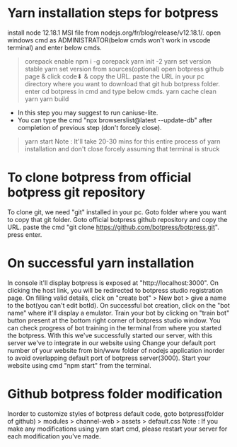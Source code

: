 # Yarn installation steps for botpress
install node 12.18.1 MSI file from nodejs.org/fr/blog/release/v12.18.1/.
open windows cmd as ADMINISTRATOR(below cmds won't work in vscode terminal) and enter below cmds.
> corepack enable
> npm i -g corepack
> yarn init -2
> yarn set version stable
> yarn set version from sources(optional)
open botpress github page & click code⬇ & copy the URL.
paste the URL in your pc directory where you want to download that git hub botpress folder.
enter cd botpress in cmd and type below cmds.
> yarn cache clean
> yarn
> yarn build 
  - In this step you may suggest to run caniuse-lite.
  - You can type the cmd "npx browserslist@latest --update-db" after completion of previous step (don't forcely close).
> yarn start
Note : It'll take 20-30 mins for this entire process of yarn installation and don't close forcely assuming that terminal is struck


# To clone botpress from official botpress git repository
To clone git, we need "git" installed in your pc.
Goto folder where you want to copy that git folder.
Goto official botpress github repository and copy the URL.
paste the cmd "git clone https://github.com/botpress/botpress.git".
press enter.


# On successful yarn installation
In console it'll display botpress is exposed at "http://localhost:3000".
On clicking the host link, you will be redirected to botpress studio registration page.
On filling valid details, click on "create bot" > New bot > give a name to the bot(you can't edit botId).
On successful bot creation, click on the "bot name" where it'll display a emulator.
Train your bot by clicking on "train bot" button present at the bottom right corner of botpress studio window.
You can check progress of bot training in the terminal from where you started the botpress.
With this we've successfully started our server, with this server we've to integrate in our website using <script> tag.


# Integrating chatbot in our custom website
Create a package structure using the following npm cmds
  > Open npm command prompt
  > npm install express<space>-g
  > npm install express-generator<space>-g
  > cd desktop
  > express<space>--view=pug<space>projectName
  > cd projectName
  > npm install
  > npm start
Copy and paste following code into your index.html file
  > <script src="http://localhost:3000/assets/modules/channel-web/object_assign.js">
  > <script src="http://localhost:3000/assets/modules/channel-web/inject.js"></script>
  > <script>
      window.botpressWebChat.init({
        host: 'http://localhost:3000/', 
        //- host: 'http://34.255.118.102/',
        botId: 'alvin',
        //- extraStylesheet: '/modules/channel-web/assets/gbr-custom-styles.css',
        //- hideWidget: false, //to hide the bot floating icon from webpage
      })
    </script>
</script>
Change your default port number of your website from bin/www folder of nodejs application inorder to avoid overlapping default port of botpress server(3000).
Start your website using cmd "npm start" from the terminal.


# Github botpress folder modification
Inorder to customize styles of botpress default code, goto botpress(folder of github) > modules > channel-web > assets > default.css
Note : If you make any modifications using yarn start cmd, please restart your server for each modification you've made.

  
